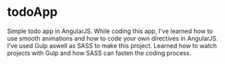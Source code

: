 # todoApp
Simple todo app in AngularJS. While coding this app, I've learned how to use smooth animations and how to code your own directives in AngularJS.
I've used Gulp aswell as SASS to make this project. Learned how to watch projects with Gulp and how SASS can fasten the coding process.
